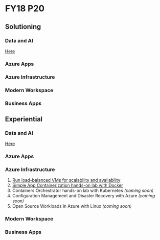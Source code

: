 # FY18 P20 

## Solutioning

### Data and AI
[Here](./DataAi/)

### Azure Apps

### Azure Infrastructure

### Modern Workspace

### Business Apps

## Experiential

### Data and AI
[Here](https://github.com/chmitch/p20camp-dataandai)

### Azure Apps

### Azure Infrastructure
1. [Run load-balanced VMs for scalability and availability](./AzureIaaS/SingleRegionHALab/)
1. [Simple App Containerization hands-on lab with Docker](./AzureIaaS/SimpleContainers/)
1. Containers Orchestrator hands-on lab with Kubernetes *(coming soon)*
1. Configuration Management and Disaster Recovery with Azure *(coming soon)*
1. Open Source Workloads in Azure with Linux *(coming soon)*
 
### Modern Workspace

### Business Apps
